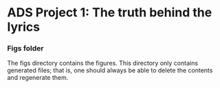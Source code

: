 # ADS Project 1: The truth behind the lyrics

### Figs folder

The figs directory contains the figures. This directory only contains generated files; that is, one should always be able to delete the contents and regenerate them.

